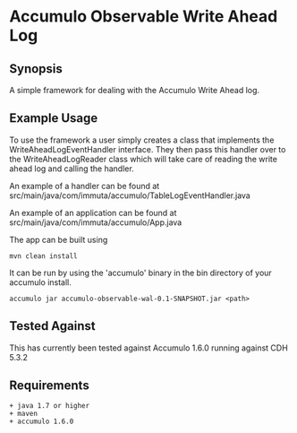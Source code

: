 # Accumulo Observable Write Ahead Log

## Synopsis
A simple framework for dealing with the Accumulo Write Ahead log.

## Example Usage
To use the framework a user simply creates a class that implements the 
WriteAheadLogEventHandler interface. They then pass this handler over to the
WriteAheadLogReader class which will take care of reading the write ahead log
and calling the handler.


An example of a handler can be found at
src/main/java/com/immuta/accumulo/TableLogEventHandler.java

An example of an application can be found at 
src/main/java/com/immuta/accumulo/App.java

The app can be built using 

```mvn clean install ```

It can be run by using the 'accumulo' binary in the bin directory of your
accumulo install.

```accumulo jar accumulo-observable-wal-0.1-SNAPSHOT.jar <path>```

## Tested Against
This has currently been tested against Accumulo 1.6.0 running against CDH 5.3.2

## Requirements
    + java 1.7 or higher
    + maven 
    + accumulo 1.6.0
